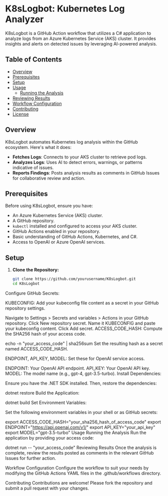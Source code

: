 # K8sLogbot: Kubernetes Log Analyzer

K8sLogbot is a GitHub Action workflow that utilizes a C# application to analyze logs from an Azure Kubernetes Service (AKS) cluster. It provides insights and alerts on detected issues by leveraging AI-powered analysis.

## Table of Contents

- [Overview](#overview)
- [Prerequisites](#prerequisites)
- [Setup](#setup)
- [Usage](#usage)
  - [Running the Analysis](#running-the-analysis)
- [Reviewing Results](#reviewing-results)
- [Workflow Configuration](#workflow-configuration)
- [Contributing](#contributing)
- [License](#license)

## Overview

K8sLogbot automates Kubernetes log analysis within the GitHub ecosystem. Here's what it does:

- **Fetches Logs**: Connects to your AKS cluster to retrieve pod logs.
- **Analyzes Logs**: Uses AI to detect errors, warnings, or patterns indicative of issues.
- **Reports Findings**: Posts analysis results as comments in GitHub Issues for collaborative review and action.

## Prerequisites

Before using K8sLogbot, ensure you have:

- An Azure Kubernetes Service (AKS) cluster.
- A GitHub repository.
- `kubectl` installed and configured to access your AKS cluster.
- GitHub Actions enabled in your repository.
- Basic understanding of GitHub Actions, Kubernetes, and C#.
- Access to OpenAI or Azure OpenAI services.

## Setup

1. **Clone the Repository:**

   ```bash
   git clone https://github.com/yourusername/K8sLogbot.git
   cd K8sLogbot
Configure GitHub Secrets:

KUBECONFIG: Add your kubeconfig file content as a secret in your GitHub repository settings.

Navigate to Settings > Secrets and variables > Actions in your GitHub repository.
Click New repository secret.
Name it KUBECONFIG and paste your kubeconfig content.
Click Add secret.
ACCESS_CODE_HASH: Compute the SHA256 hash of your access code.

echo -n "your_access_code" | sha256sum
Set the resulting hash as a secret named ACCESS_CODE_HASH.

ENDPOINT, API_KEY, MODEL: Set these for OpenAI service access.

ENDPOINT: Your OpenAI API endpoint.
API_KEY: Your OpenAI API key.
MODEL: The model name (e.g., gpt-4, gpt-3.5-turbo).
Install Dependencies:

Ensure you have the .NET SDK installed. Then, restore the dependencies:

dotnet restore
Build the Application:

dotnet build
Set Environment Variables:

Set the following environment variables in your shell or as GitHub secrets:

export ACCESS_CODE_HASH="your_sha256_hash_of_access_code"
export ENDPOINT="https://api.openai.com/v1/"
export API_KEY="your_api_key"
export MODEL="gpt-3.5-turbo"
Usage
Running the Analysis
Run the application by providing your access code:

dotnet run -- "your_access_code"
Reviewing Results
Once the analysis is complete, review the results posted as comments in the relevant GitHub Issues for further action.

Workflow Configuration
Configure the workflow to suit your needs by modifying the GitHub Actions YAML files in the .github/workflows directory.

Contributing
Contributions are welcome! Please fork the repository and submit a pull request with your changes.